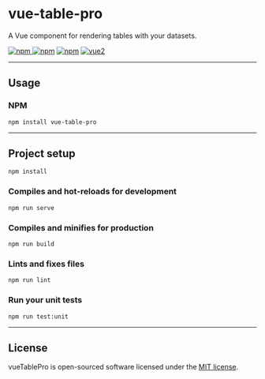 # vue-table-pro

A Vue component for rendering tables with your datasets.

[![npm](https://img.shields.io/npm/v/vue-table-pro.svg) ![npm](https://img.shields.io/npm/dt/vue-table-pro.svg)](https://www.npmjs.com/package/vue-table-pro)
[![npm](https://img.shields.io/npm/l/vue-table-pro.svg)](https://github.com/jfrosorio/vueTablePro/blob/master/LICENSE)
[![vue2](https://img.shields.io/badge/vue-2.x-brightgreen.svg)](https://vuejs.org/)

---

## Usage
### NPM
```
npm install vue-table-pro
```

---

## Project setup
```
npm install
```

### Compiles and hot-reloads for development
```
npm run serve
```

### Compiles and minifies for production
```
npm run build
```

### Lints and fixes files
```
npm run lint
```

### Run your unit tests
```
npm run test:unit
```

---

## License

vueTablePro is open-sourced software licensed under the [MIT license](https://opensource.org/licenses/MIT).